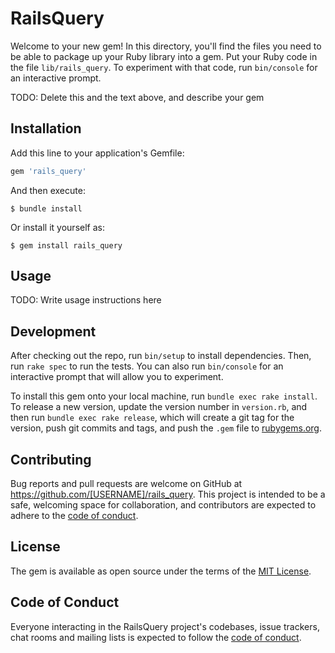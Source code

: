 # RailsQuery

Welcome to your new gem! In this directory, you'll find the files you need to be able to package up your Ruby library into a gem. Put your Ruby code in the file `lib/rails_query`. To experiment with that code, run `bin/console` for an interactive prompt.

TODO: Delete this and the text above, and describe your gem

## Installation

Add this line to your application's Gemfile:

```ruby
gem 'rails_query'
```

And then execute:

    $ bundle install

Or install it yourself as:

    $ gem install rails_query

## Usage

TODO: Write usage instructions here

## Development

After checking out the repo, run `bin/setup` to install dependencies. Then, run `rake spec` to run the tests. You can also run `bin/console` for an interactive prompt that will allow you to experiment.

To install this gem onto your local machine, run `bundle exec rake install`. To release a new version, update the version number in `version.rb`, and then run `bundle exec rake release`, which will create a git tag for the version, push git commits and tags, and push the `.gem` file to [rubygems.org](https://rubygems.org).

## Contributing

Bug reports and pull requests are welcome on GitHub at https://github.com/[USERNAME]/rails_query. This project is intended to be a safe, welcoming space for collaboration, and contributors are expected to adhere to the [code of conduct](https://github.com/[USERNAME]/rails_query/blob/master/CODE_OF_CONDUCT.md).


## License

The gem is available as open source under the terms of the [MIT License](https://opensource.org/licenses/MIT).

## Code of Conduct

Everyone interacting in the RailsQuery project's codebases, issue trackers, chat rooms and mailing lists is expected to follow the [code of conduct](https://github.com/[USERNAME]/rails_query/blob/master/CODE_OF_CONDUCT.md).
